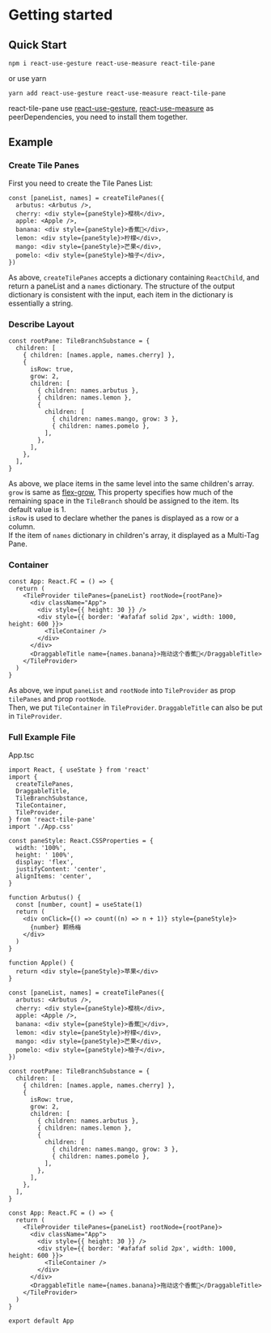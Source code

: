 # Getting started

## Quick Start

```shell
npm i react-use-gesture react-use-measure react-tile-pane
```

or use yarn

```shell
yarn add react-use-gesture react-use-measure react-tile-pane
```

react-tile-pane use [react-use-gesture](https://www.npmjs.com/package/react-use-gesture), [react-use-measure](react-use-measure) as peerDependencies, you need to install them together.

## Example

### Create Tile Panes

First you need to create the Tile Panes List:

```tsx
const [paneList, names] = createTilePanes({
  arbutus: <Arbutus />,
  cherry: <div style={paneStyle}>樱桃</div>,
  apple: <Apple />,
  banana: <div style={paneStyle}>香蕉🍌</div>,
  lemon: <div style={paneStyle}>柠檬</div>,
  mango: <div style={paneStyle}>芒果</div>,
  pomelo: <div style={paneStyle}>柚子</div>,
})
```

As above, `createTilePanes` accepts a dictionary containing `ReactChild`, and return a paneList and a `names` dictionary. The structure of the output dictionary is consistent with the input, each item in the dictionary is essentially a string.

### Describe Layout

```tsx
const rootPane: TileBranchSubstance = {
  children: [
    { children: [names.apple, names.cherry] },
    {
      isRow: true,
      grow: 2,
      children: [
        { children: names.arbutus },
        { children: names.lemon },
        {
          children: [
            { children: names.mango, grow: 3 },
            { children: names.pomelo },
          ],
        },
      ],
    },
  ],
}
```

As above, we place items in the same level into the same children's array.  
`grow` is same as [flex-grow](https://developer.mozilla.org/en-US/docs/Web/CSS/flex-grow), This property specifies how much of the remaining space in the `TileBranch` should be assigned to the item. Its default value is 1.  
`isRow` is used to declare whether the panes is displayed as a row or a column.  
If the item of `names` dictionary in children's array, it displayed as a Multi-Tag Pane.

### Container

```tsx
const App: React.FC = () => {
  return (
    <TileProvider tilePanes={paneList} rootNode={rootPane}>
      <div className="App">
        <div style={{ height: 30 }} />
        <div style={{ border: '#afafaf solid 2px', width: 1000, height: 600 }}>
          <TileContainer />
        </div>
      </div>
      <DraggableTitle name={names.banana}>拖动这个香蕉🍌</DraggableTitle>
    </TileProvider>
  )
}
```

As above, we input `paneList` and `rootNode` into `TileProvider` as prop `tilePanes` and prop `rootNode`.  
Then, we put `TileContainer` in `TileProvider`. `DraggableTitle` can also be put in `TileProvider`.

### Full Example File

App.tsc

```tsx
import React, { useState } from 'react'
import {
  createTilePanes,
  DraggableTitle,
  TileBranchSubstance,
  TileContainer,
  TileProvider,
} from 'react-tile-pane'
import './App.css'

const paneStyle: React.CSSProperties = {
  width: '100%',
  height: ' 100%',
  display: 'flex',
  justifyContent: 'center',
  alignItems: 'center',
}

function Arbutus() {
  const [number, count] = useState(1)
  return (
    <div onClick={() => count((n) => n + 1)} style={paneStyle}>
      {number} 颗杨梅
    </div>
  )
}

function Apple() {
  return <div style={paneStyle}>苹果</div>
}

const [paneList, names] = createTilePanes({
  arbutus: <Arbutus />,
  cherry: <div style={paneStyle}>樱桃</div>,
  apple: <Apple />,
  banana: <div style={paneStyle}>香蕉🍌</div>,
  lemon: <div style={paneStyle}>柠檬</div>,
  mango: <div style={paneStyle}>芒果</div>,
  pomelo: <div style={paneStyle}>柚子</div>,
})

const rootPane: TileBranchSubstance = {
  children: [
    { children: [names.apple, names.cherry] },
    {
      isRow: true,
      grow: 2,
      children: [
        { children: names.arbutus },
        { children: names.lemon },
        {
          children: [
            { children: names.mango, grow: 3 },
            { children: names.pomelo },
          ],
        },
      ],
    },
  ],
}

const App: React.FC = () => {
  return (
    <TileProvider tilePanes={paneList} rootNode={rootPane}>
      <div className="App">
        <div style={{ height: 30 }} />
        <div style={{ border: '#afafaf solid 2px', width: 1000, height: 600 }}>
          <TileContainer />
        </div>
      </div>
      <DraggableTitle name={names.banana}>拖动这个香蕉🍌</DraggableTitle>
    </TileProvider>
  )
}

export default App
```

